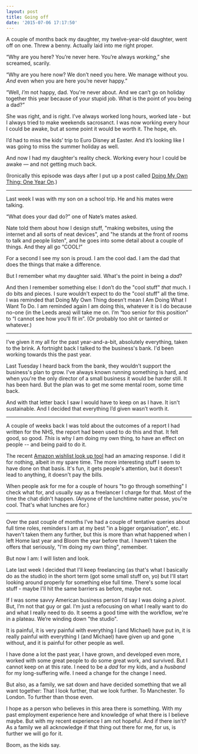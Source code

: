 ```yaml
---
layout: post
title: Going off
date: '2015-07-06 17:17:50'
---
```


A couple of months back my daughter, my twelve-year-old daughter, went off on one. Threw a benny. Actually laid into me right proper.

“Why are you here? You’re never here. You’re always *working*,” she screamed, scarily.

“Why are you here now? We don’t need you here. We manage without you. *And* even when you are here you’re never happy.”

“Well, *I’m* not happy, dad. You're never about. And we can’t go on holiday together this year because of your stupid job. What is the point of you being a dad?”

She was right, and is right. I’ve always worked long hours, worked late - but I always tried to make weekends sacrosanct. I was now working every hour I could be awake, but at some point it would be worth it. The hope, eh.

I’d had to miss the kids’ trip to Euro Disney at Easter. And it’s looking like I was going to miss the summer holiday as well.

And now I had my daughter's reality check. Working every hour I could be awake — and not getting much back.

(Ironically this episode was days after I put up a post called [Doing My Own Thing: One Year On](/the-studio-nearly-one-year-on).)

--------

Last week I was with my son on a school trip. He and his mates were talking.

“What does your dad do?” one of Nate’s mates asked.

Nate told them about how I design stuff, "making websites, using the internet and all sorts of neat devices", and "he stands at the front of rooms to talk and people listen", and he goes into some detail about a couple of things. And they all go “COOL!”

For a second I see my son is proud. I am the cool dad. I am the dad that does the things that make a difference.

But I remember what my daughter said. What's the point in being a *dad*?

And then I remember something else: I don’t do the "cool stuff" *that* much. I do bits and pieces. I sure wouldn't expect to do the "cool stuff" all the time. I was reminded that Doing My Own Thing doesn’t mean I Am Doing What I Want To Do. I am reminded again I am doing this, whatever it is I do because no-one (in the Leeds area) will take me on. I’m “too senior for this position” to “I cannot see how you’ll fit in”. (Or probably too shit or tainted or whatever.)

--------

I’ve given it my all for the past year-and-a-bit, absolutely everything, taken to the brink. A fortnight back I talked to the business's bank. I'd been working towards this the past year.

Last Tuesday I heard back from the bank, they wouldn’t support the business's plan to grow. I've always known running something is hard, and when you're the only director of a small business it would be harder still. It has been hard. But the plan was to get me some mental room, some time back.

And with that letter back I saw I would have to keep on as I have. It isn't sustainable. And I decided that everything I’d given wasn’t worth it.

--------

A couple of weeks back I was told about the outcomes of a report I had written for the NHS, the report had been used to do this and that. It felt good, so good. *This* is why I am doing my own thing, to have an effect on people -- and being paid to do it.

The recent [Amazon wishlist look up tool](/look-up-your-amazon-wish-list-in-a-local-library) had an amazing response. I did it for nothing, albeit in my spare time. The more interesting stuff I seem to have done on that basis. It's fun, it gets people's attention, but it doesn't lead to anything, it doesn't pay the bills.

When people ask for me for a couple of hours "to go through something" I check what for, and usually say as a freelancer I charge for that. Most of the time the chat didn't happen. (Anyone of the lunchtime natter posse, you're cool. That's what lunches are for.)

--------

Over the past couple of months I’ve had a couple of tentative queries about full time roles, reminders I am at my best "in a bigger organisation", etc. I haven't taken them any further, but this is more than what happened when I left Home last year and Bloom the year before that. I haven't taken the offers that seriously, "I'm doing my own thing", remember.

But now I am: I will listen and look.

Late last week I decided that I'll keep freelancing (as that's what I basically do as the studio) in the short term (got some small stuff on, yo) but I'll start looking around properly for something else full time. There's some local stuff - maybe I'll hit the same barriers as before, maybe not.

If I was some savvy American business person I’d say I was doing a *pivot*. But, I’m not that guy or gal. I’m just a refocusing on what I really want to do and what I really need to do. It seems a good time with the workflow, we're in a plateau. We’re winding down "the studio".

It is painful, it is very painful with everything I (and Michael) have put in, it is really painful with everything I (and Michael) have given up and gone without, and it is painful for other people as well.

I have done a lot the past year, I have grown, and developed even more, worked with some great people to do some great work, and survived. But I cannot keep on at this rate. I need to be a *dad* for my kids, and a *husband* for my long-suffering wife. I need a change for the change I need.

But also, as a family, we sat down and have decided something that we all want together: That I look further, that we look further. To Manchester. To London. To further than those even.

I hope as a person who believes in this area there is something. With my past employment experience here and knowledge of what there is I believe maybe. But with my recent experience I am not hopeful. And if there isn't? As a family we all acknowledge if that thing out there for me, for us, is further we will go for it.

Boom, as the kids say.
